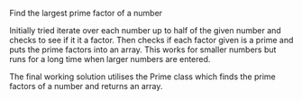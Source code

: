Find the largest prime factor of a number

Initially tried iterate over each number up to half of the given number and checks to see if it it a factor. Then checks if each factor given is a prime and puts the prime factors into an array. This works for smaller numbers but runs for a long time when larger numbers are entered.

The final working solution utilises the Prime class which finds the prime factors of a number and returns an array.
